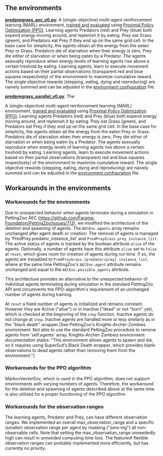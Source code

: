 ## The environments
[**predpregrass_aec_v0.py**](https://github.com/doesburg11/PredPreyGrass/blob/main/predpreygrass/single_objective/envs/predpreygrass_aec_v0.py): 
A (single-objective) multi-agent reinforcement learning (MARL) environment, 
[trained and evaluated](https://github.com/doesburg11/PredPreyGrass/tree/main/predpreygrass/optimizations/so_predpreygrass_v0) 
using [Proximal Policy Optimization (PPO)](https://stable-baselines3.readthedocs.io/en/master/modules/ppo.html). 
Learning agents Predators (red) and Prey (blue) both expend energy moving around, and replenish it by eating. 
Prey eat Grass (green), and Predators eat Prey if they end up on the same grid cell. In the base case for simplicity, 
the agents obtain all the energy from the eaten Prey or Grass. Predators die of starvation when their energy is zero, 
Prey die either of starvation or when being eaten by a Predator. The agents asexually reproduce when energy levels of 
learning agents rise above a certain treshold by eating. Learning agents, learn to execute movement actions based on 
their partial observations (transparent red and blue squares respectively) of the environment to maximize cumulative reward. 
The single objective rewards (stepping, eating, dying and reproducing) are naively summed and can be adjusted in the 
[environment configuration](https://github.com/doesburg11/PredPreyGrass/blob/main/predpreygrass/envs/_so_predpreygrass_v0/config/so_config_predpreygrass.py) file. 


[**predpregrass_parallel_v0.py**](https://github.com/doesburg11/PredPreyGrass/blob/main/predpreygrass/single_objective/envs/predpreygrass_parallel_v0.py):
The

 A (single-objective) multi-agent reinforcement learning (MARL) environment, [trained and evaluated](https://github.com/doesburg11/PredPreyGrass/tree/main/predpreygrass/optimizations/so_predpreygrass_v0) using [Proximal Policy Optimization (PPO)](https://stable-baselines3.readthedocs.io/en/master/modules/ppo.html). Learning agents Predators (red) and Prey (blue) both expend energy moving around, and replenish it by eating. Prey eat Grass (green), and Predators eat Prey if they end up on the same grid cell. In the base case for simplicity, the agents obtain all the energy from the eaten Prey or Grass. Predators die of starvation when their energy is zero, Prey die either of starvation or when being eaten by a Predator. The agents asexually reproduce when energy levels of learning agents rise above a certain treshold by eating. Learning agents, learn to execute movement actions based on their partial observations (transparent red and blue squares respectively) of the environment to maximize cumulative reward. The single objective rewards (stepping, eating, dying and reproducing) are naively summed and can be adjusted in the [environment configuration](https://github.com/doesburg11/PredPreyGrass/blob/main/predpreygrass/envs/_so_predpreygrass_v0/config/so_config_predpreygrass.py) file. 

## Workarounds in the environments

### Workarounds for the environments
Due to unexpected behavior when agents terminate during a simulation in PettingZoo AEC (https://github.com/Farama-Foundation/PettingZoo/issues/713), we modified the architecture of the deletion and spawning of agents. The `AECEnv.agents` array remains unchanged after agent death or creation. The removal of agents is managed by 'PredPrey.predator_instance_list' and `PredPreyGrass.prey_instance_list`. The active status of agents is tracked by the boolean attribute `alive` of the agents. Optionally, a number of agents have this attribute `alive` set to `False` at `reset`, which gives room for creation of agents during run time. If so, the agents are (re)added to `PredPreyGrass.[predator/prey]_instance_list`, where at the same time PettingZoo's `AECEnv.agent` attribute remains unchanged and equal to the `AECEnv.possible_agents` attribute.

This architecture provides an alternative to the unexpected behavior of individual agents terminating during simulation in the standard PettingZoo API and circumvents the PPO-algorithm's requirement of an unchanged number of agents during training. 

At ```reset``` a fixed number of agents is initialized and remains constant. However they are Active ("alive") or in Inactive ("dead" or not "born" yet), which is checked at the beginning of the ```step``` function. Inactive agents do not change at ```step```. Inactive agents are handled more or less similarly as in the "black death" wrapper.[See PettingZoo's Knights-Archer-Zombies environment: Not able to use the standard PettingZoo procedure to remove agents from 'self.agents' array. Knights-Archer-Zombies environment documentation states: "This environment allows agents to spawn and die, so it requires using SuperSuit’s Black Death wrapper, which provides blank observations to dead agents rather than removing them from the environment."]

 ### Workarounds for the PPO algorithm
MarkovVectorEnv, which is used in the PPO algorithm, does not support environments with varying numbers of agents. Therefore, the workaround for the deletion and spawning of agents described above at the same time is also utilized for a proper functioning of the PPO algorithm. 

### Workarounds for the observation ranges
The learning agents, Predator and Prey, can have different observation ranges. We implemented an overall max_observation_range and a specific (smaller) observation range per agent by masking ("zero-ing") all non-observable cells. Note that setting the max_observation_range unneededly high can result in unneeded computing time loss. The featureof flexible observation ranges can probably implemented more efficiently, but has currently no priority.
 
